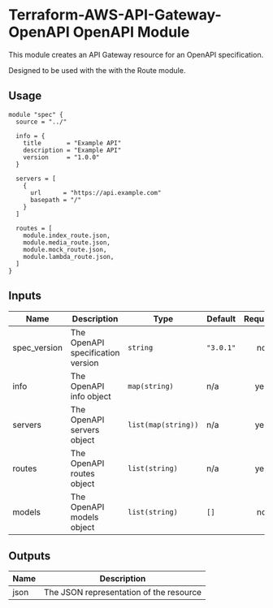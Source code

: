 # Terraform-AWS-API-Gateway-OpenAPI OpenAPI Module

This module creates an API Gateway resource for an OpenAPI specification.

Designed to be used with the with the Route module.

## Usage

```hcl
module "spec" {
  source = "../"

  info = {
    title       = "Example API"
    description = "Example API"
    version     = "1.0.0"
  }

  servers = [
    {
      url      = "https://api.example.com"
      basepath = "/"
    }
  ]

  routes = [
    module.index_route.json,
    module.media_route.json,
    module.mock_route.json,
    module.lambda_route.json,
  ]
}
```

## Inputs

| Name | Description | Type | Default | Required |
|------|-------------|------|---------|:--------:|
| spec_version | The OpenAPI specification version | `string` | `"3.0.1"` | no |
| info | The OpenAPI info object | `map(string)` | n/a | yes |
| servers | The OpenAPI servers object | `list(map(string))` | n/a | yes |
| routes | The OpenAPI routes object | `list(string)` | n/a | yes |
| models | The OpenAPI models object | `list(string)` | `[]` | no |

## Outputs

| Name | Description |
|------|-------------|
| json | The JSON representation of the resource |
